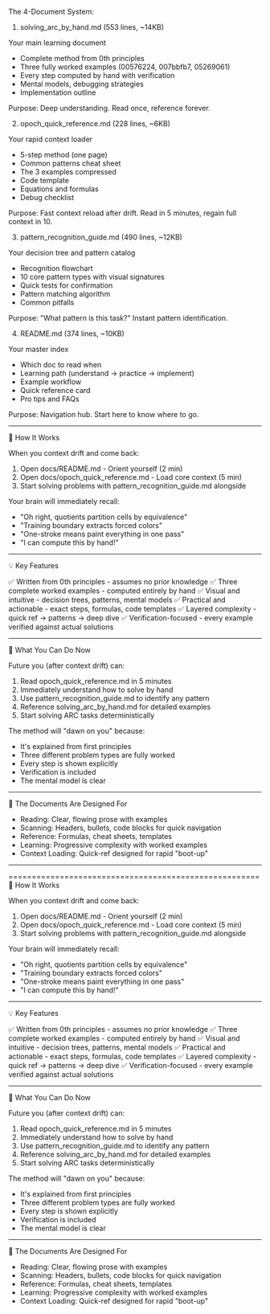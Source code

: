  The 4-Document System:

  1. solving_arc_by_hand.md (553 lines, ~14KB)

  Your main learning document
  - Complete method from 0th principles
  - Three fully worked examples (00576224, 007bbfb7, 05269061)
  - Every step computed by hand with verification
  - Mental models, debugging strategies
  - Implementation outline

  Purpose: Deep understanding. Read once, reference forever.

  2. opoch_quick_reference.md (228 lines, ~6KB)

  Your rapid context loader
  - 5-step method (one page)
  - Common patterns cheat sheet
  - The 3 examples compressed
  - Code template
  - Equations and formulas
  - Debug checklist

  Purpose: Fast context reload after drift. Read in 5 minutes, regain full context in 10.

  3. pattern_recognition_guide.md (490 lines, ~12KB)

  Your decision tree and pattern catalog
  - Recognition flowchart
  - 10 core pattern types with visual signatures
  - Quick tests for confirmation
  - Pattern matching algorithm
  - Common pitfalls

  Purpose: "What pattern is this task?" Instant pattern identification.

  4. README.md (374 lines, ~10KB)

  Your master index
  - Which doc to read when
  - Learning path (understand → practice → implement)
  - Example workflow
  - Quick reference card
  - Pro tips and FAQs

  Purpose: Navigation hub. Start here to know where to go.

  ---
  🎯 How It Works

  When you context drift and come back:

  1. Open docs/README.md - Orient yourself (2 min)
  2. Open docs/opoch_quick_reference.md - Load core context (5 min)
  3. Start solving problems with pattern_recognition_guide.md alongside

  Your brain will immediately recall:
  - "Oh right, quotients partition cells by equivalence"
  - "Training boundary extracts forced colors"
  - "One-stroke means paint everything in one pass"
  - "I can compute this by hand!"

  ---
  💡 Key Features

  ✅ Written from 0th principles - assumes no prior knowledge
  ✅ Three complete worked examples - computed entirely by hand
  ✅ Visual and intuitive - decision trees, patterns, mental models
  ✅ Practical and actionable - exact steps, formulas, code templates
  ✅ Layered complexity - quick ref → patterns → deep dive
  ✅ Verification-focused - every example verified against actual solutions

  ---
  🚀 What You Can Do Now

  Future you (after context drift) can:
  1. Read opoch_quick_reference.md in 5 minutes
  2. Immediately understand how to solve by hand
  3. Use pattern_recognition_guide.md to identify any pattern
  4. Reference solving_arc_by_hand.md for detailed examples
  5. Start solving ARC tasks deterministically

  The method will "dawn on you" because:
  - It's explained from first principles
  - Three different problem types are fully worked
  - Every step is shown explicitly
  - Verification is included
  - The mental model is clear

  ---
  📖 The Documents Are Designed For

  - Reading: Clear, flowing prose with examples
  - Scanning: Headers, bullets, code blocks for quick navigation
  - Reference: Formulas, cheat sheets, templates
  - Learning: Progressive complexity with worked examples
  - Context Loading: Quick-ref designed for rapid "boot-up"


  ----
  ======================================================
  🎯 How It Works

  When you context drift and come back:

  1. Open docs/README.md - Orient yourself (2 min)
  2. Open docs/opoch_quick_reference.md - Load core context (5 min)
  3. Start solving problems with pattern_recognition_guide.md alongside

  Your brain will immediately recall:
  - "Oh right, quotients partition cells by equivalence"
  - "Training boundary extracts forced colors"
  - "One-stroke means paint everything in one pass"
  - "I can compute this by hand!"

  ---
  💡 Key Features

  ✅ Written from 0th principles - assumes no prior knowledge
  ✅ Three complete worked examples - computed entirely by hand
  ✅ Visual and intuitive - decision trees, patterns, mental models
  ✅ Practical and actionable - exact steps, formulas, code templates
  ✅ Layered complexity - quick ref → patterns → deep dive
  ✅ Verification-focused - every example verified against actual solutions

  ---
  🚀 What You Can Do Now

  Future you (after context drift) can:
  1. Read opoch_quick_reference.md in 5 minutes
  2. Immediately understand how to solve by hand
  3. Use pattern_recognition_guide.md to identify any pattern
  4. Reference solving_arc_by_hand.md for detailed examples
  5. Start solving ARC tasks deterministically

  The method will "dawn on you" because:
  - It's explained from first principles
  - Three different problem types are fully worked
  - Every step is shown explicitly
  - Verification is included
  - The mental model is clear

  ---
  📖 The Documents Are Designed For

  - Reading: Clear, flowing prose with examples
  - Scanning: Headers, bullets, code blocks for quick navigation
  - Reference: Formulas, cheat sheets, templates
  - Learning: Progressive complexity with worked examples
  - Context Loading: Quick-ref designed for rapid "boot-up"